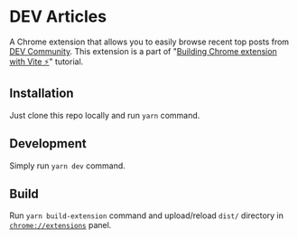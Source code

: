 # DEV Articles

A Chrome extension that allows you to easily browse recent top posts from [DEV Community](https://dev.to/). This extension is a part of "[Building Chrome extension with Vite ⚡️](https://dev.to/rgolawski/building-chrome-extension-with-vite-47bh)" tutorial.

## Installation

Just clone this repo locally and run `yarn` command.

## Development

Simply run `yarn dev` command.

## Build

Run `yarn build-extension` command and upload/reload `dist/` directory in [`chrome://extensions`](chrome://extensions) panel.
